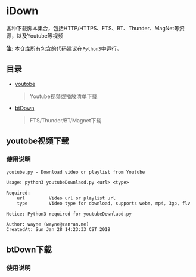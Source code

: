 # iDown
各种下载脚本集合，包括HTTP/HTTPS、FTS、BT、Thunder、MagNet等资源，以及Youtube等视频

**注:** 本仓库所有包含的代码建议在`Python3`中运行。

## 目录
+ [youtobe](#youtobe视频下载)  
    > Youtube视频或播放清单下载
+ [btDown](#btdown下载)
    > FTS/Thunder/BT/Magnet下载

## youtobe视频下载

### 使用说明
```
youtube.py - Download video or playlist from Youtube

Usage: python3 youtubeDownlaod.py <url> <type>

Required:
    url         Video url or playlist url
    type        Video type for download, supports webm, mp4, 3gp, flv

Notice: Python3 required for youtubeDownlaod.py

Author: wayne (wayne@zanran.me)
CreatedAt: Sun Jan 28 14:23:33 CST 2018
```

## btDown下载

### 使用说明

